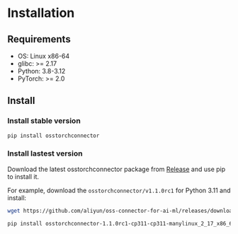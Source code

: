 # Installation

## Requirements

- OS: Linux x86-64
- glibc: >= 2.17
- Python: 3.8-3.12
- PyTorch: >= 2.0

## Install

### Install stable version

```bash
pip install osstorchconnector
```

### Install lastest version

Download the latest osstorchconnector package from [Release](https://github.com/aliyun/oss-connector-for-ai-ml/releases) and use pip to install it.

For example, download the `osstorchconnector/v1.1.0rc1` for Python 3.11 and install:

```bash
wget https://github.com/aliyun/oss-connector-for-ai-ml/releases/download/osstorchconnector%2Fv1.1.0rc1/osstorchconnector-1.1.0rc1-cp311-cp311-manylinux_2_17_x86_64.manylinux2014_x86_64.whl

pip install osstorchconnector-1.1.0rc1-cp311-cp311-manylinux_2_17_x86_64.manylinux2014_x86_64.whl
```